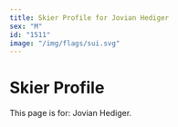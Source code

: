 ```yaml
---
title: Skier Profile for Jovian Hediger
sex: "M"
id: "1511"
image: "/img/flags/sui.svg" 
---
```


# Skier Profile

This page is for: Jovian Hediger.
    